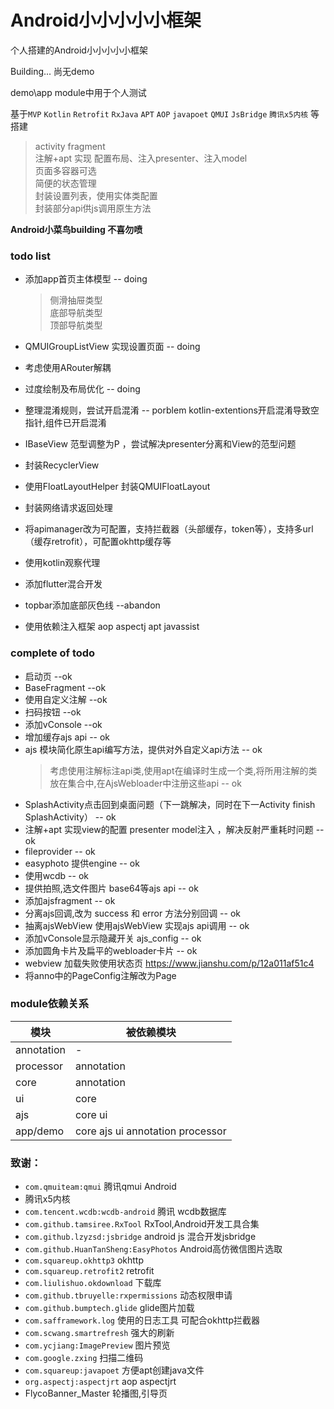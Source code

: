 # Android小小小小小框架
个人搭建的Android小小小小小框架 

Building...  尚无demo

demo\app module中用于个人测试

基于`MVP` `Kotlin` `Retrofit` `RxJava` `APT` `AOP` `javapoet` `QMUI` `JsBridge` `腾讯x5内核` 等搭建

> activity fragment  
  注解+apt 实现 配置布局、注入presenter、注入model  
  页面多容器可选  
  简便的状态管理  
  封装设置列表，使用实体类配置  
  封装部分api供js调用原生方法

<b>Android小菜鸟building  不喜勿喷</b>


### todo list

- 添加app首页主体模型  -- doing
    > 侧滑抽屉类型  
    > 底部导航类型  
    > 顶部导航类型
    
- QMUIGroupListView 实现设置页面  -- doing
- 考虑使用ARouter解耦       
- 过度绘制及布局优化 -- doing
- 整理混淆规则，尝试开启混淆  --  porblem  kotlin-extentions开启混淆导致空指针,组件已开启混淆
- IBaseView 范型调整为P ，尝试解决presenter分离和View的范型问题
- 封装RecyclerView
- 使用FloatLayoutHelper 封装QMUIFloatLayout
- 封装网络请求返回处理
- 将apimanager改为可配置，支持拦截器（头部缓存，token等），支持多url（缓存retrofit），可配置okhttp缓存等
- 使用kotlin观察代理
- 添加flutter混合开发
- topbar添加底部灰色线 --abandon
- 使用依赖注入框架  aop  aspectj   apt  javassist


### complete of todo

- 启动页  --ok 
- BaseFragment  --ok
- 使用自定义注解  --ok
- 扫码按钮  --ok
- 添加vConsole --ok
- 增加缓存ajs api -- ok
- ajs 模块简化原生api编写方法，提供对外自定义api方法 -- ok
    > 考虑使用注解标注api类,使用apt在编译时生成一个类,将所用注解的类放在集合中,在AjsWebloader中注册这些api  -- ok
- SplashActivity点击回到桌面问题（下一跳解决，同时在下一Activity finish SplashActivity）  -- ok
- 注解+apt 实现view的配置 presenter  model注入 ，解决反射严重耗时问题  -- ok
- fileprovider  --  ok
- easyphoto  提供engine  -- ok
- 使用wcdb  --  ok 
- 提供拍照,选文件图片 base64等ajs api -- ok
- 添加ajsfragment -- ok
- 分离ajs回调,改为 success 和 error 方法分别回调  --  ok
- 抽离ajsWebView 使用ajsWebView 实现ajs api调用  --  ok
- 添加vConsole显示隐藏开关 ajs_config  --  ok
- 添加圆角卡片及扁平的webloader卡片 -- ok
- webview 加载失败使用状态页 https://www.jianshu.com/p/12a011af51c4
- 将anno中的PageConfig注解改为Page


### module依赖关系
|模块|被依赖模块|
|---|---|
|annotation|-|
|processor|annotation|
|core|annotation|
|ui|core|
|ajs|core ui|
|app/demo|core ajs ui annotation processor|


### 致谢：
- `com.qmuiteam:qmui` 腾讯qmui Android
- 腾讯x5内核
- `com.tencent.wcdb:wcdb-android` 腾讯 wcdb数据库
- `com.github.tamsiree.RxTool`  RxTool,Android开发工具合集
- `com.github.lzyzsd:jsbridge` android js 混合开发jsbridge
- `com.github.HuanTanSheng:EasyPhotos`  Android高仿微信图片选取
- `com.squareup.okhttp3`  okhttp
- `com.squareup.retrofit2` retrofit
- `com.liulishuo.okdownload` 下载库
- `com.github.tbruyelle:rxpermissions` 动态权限申请
- `com.github.bumptech.glide`  glide图片加载
- `com.safframework.log`  使用的日志工具 可配合okhttp拦截器
- `com.scwang.smartrefresh`  强大的刷新
- `com.ycjiang:ImagePreview` 图片预览
- `com.google.zxing`  扫描二维码
- `com.squareup:javapoet` 方便apt创建java文件
- `org.aspectj:aspectjrt` aop aspectjrt
- FlycoBanner_Master 轮播图,引导页
